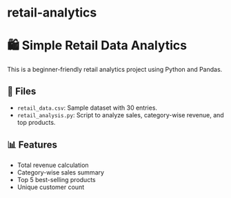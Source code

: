 # retail-analytics
# 🛍️ Simple Retail Data Analytics

This is a beginner-friendly retail analytics project using Python and Pandas.

## 📁 Files
- `retail_data.csv`: Sample dataset with 30 entries.
- `retail_analysis.py`: Script to analyze sales, category-wise revenue, and top products.

## 📊 Features
- Total revenue calculation
- Category-wise sales summary
- Top 5 best-selling products
- Unique customer count

